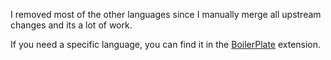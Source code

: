 I removed most of the other languages since I manually merge all upstream
changes and its a lot of work.

If you need a specific language, you can find it in the
[BoilerPlate](https://github.com/wikimedia/mediawiki-extensions-BoilerPlate/tree/master/i18n)
extension.
